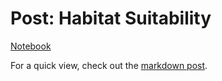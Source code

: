 # Post: Habitat Suitability

[Notebook](https://github.com/lauren-alexandra/habitat-suitability/blob/main/habitat-suitability.ipynb)

For a quick view, check out the [markdown post](http://laurenalexandra.io/projects/habitat-suitability/).
